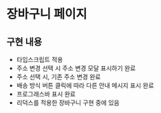 # 장바구니 페이지

## 구현 내용
- 타입스크립트 적용
- 주소 변경 선택 시 주소 변경 모달 표시하기 완료
- 주소 선택 시, 기존 주소 변경 완료
- 배송 방식 버튼 클릭에 따라 다른 안내 메시지 표시 완료
- 프로그래스바 표시 완료
- 리덕스를 적용한 장바구니 구현 중에 있음
